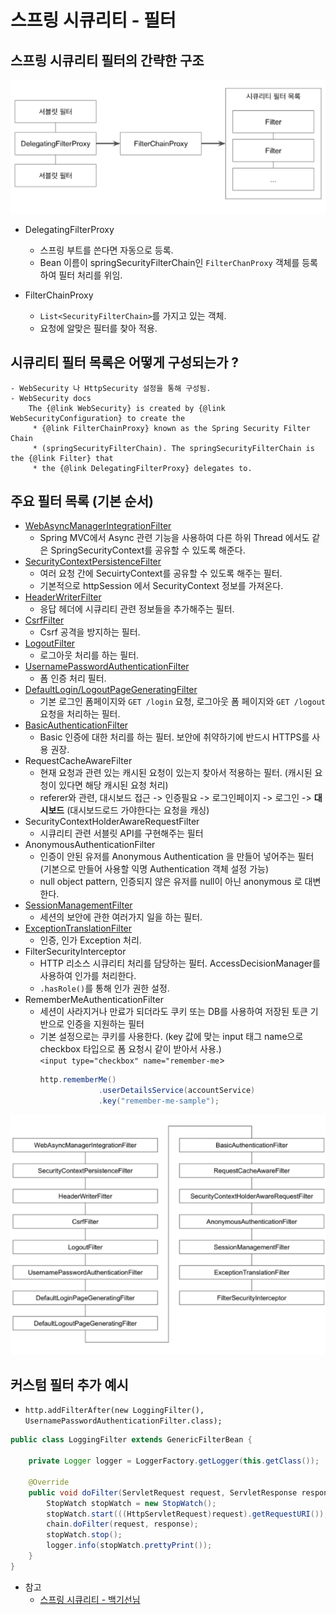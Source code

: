 # 스프링 시큐리티 - 필터
## 스프링 시큐리티 필터의 간략한 구조
![](./images/securityFilter.png)  

-  DelegatingFilterProxy
    - 스프링 부트를 쓴다면 자동으로 등록.
    - Bean 이름이 springSecurityFilterChain인 `FilterChanProxy` 객체를 등록하여 필터 처리를 위임.
    
- FilterChainProxy
    - `List<SecurityFilterChain>`를 가지고 있는 객체.
    - 요청에 알맞은 필터를 찾아 적용.
    
## 시큐리티 필터 목록은 어떻게 구성되는가 ?
    - WebSecurity 나 HttpSecurity 설정을 통해 구성됨.
    - WebSecurity docs
        The {@link WebSecurity} is created by {@link WebSecurityConfiguration} to create the
         * {@link FilterChainProxy} known as the Spring Security Filter Chain
         * (springSecurityFilterChain). The springSecurityFilterChain is the {@link Filter} that
         * the {@link DelegatingFilterProxy} delegates to.
     
  
## 주요 필터 목록 (기본 순서) 
  - [WebAsyncManagerIntegrationFilter](https://github.com/leeyohan93/TIL/blob/master/spring/security/filters/WebAsyncManagerIntegrationFilter.md)
    - Spring MVC에서 Async 관련 기능을 사용하여 다른 하위 Thread 에서도 같은 SpringSecurityContext를 공유할 수 있도록 해준다.
  - [SecurityContextPersistenceFilter](https://github.com/leeyohan93/TIL/blob/master/spring/security/filters/SecurityContextPersistenceFilter.md)
    - 여러 요청 간에 SecuirtyContext를 공유할 수 있도록 해주는 필터.
    - 기본적으로 httpSession 에서 SecurityContext 정보를 가져온다. 
  - [HeaderWriterFilter](https://github.com/leeyohan93/TIL/blob/master/spring/security/filters/HeaderWriterFilter.md)
    - 응답 헤더에 시큐리티 관련 정보들을 추가해주는 필터.
  - [CsrfFilter](https://github.com/leeyohan93/TIL/blob/master/spring/security/filters/CsrfFilter.md)
    - Csrf 공격을 방지하는 필터.
  - [LogoutFilter](https://github.com/leeyohan93/TIL/blob/master/spring/security/filters/LogoutFilter.md)
    - 로그아웃 처리를 하는 필터.
  - [UsernamePasswordAuthenticationFilter](https://github.com/leeyohan93/TIL/blob/master/spring/security/Authentication.md)
    - 폼 인증 처리 필터.
  - [DefaultLogin/LogoutPageGeneratingFilter](https://github.com/leeyohan93/TIL/blob/master/spring/security/filters/DefaultLogin-LogoutPageGeneratingFilter.md)
    - 기본 로그인 폼페이지와 `GET /login` 요청, 로그아웃 폼 페이지와 `GET /logout` 요청을 처리하는 필터.
  - [BasicAuthenticationFilter](https://github.com/leeyohan93/TIL/blob/master/spring/security/filters/BasicAuthenticationFilter.md)
    - Basic 인증에 대한 처리를 하는 필터. 보안에 취약하기에 반드시 HTTPS를 사용 권장.
  - RequestCacheAwareFilter
    - 현재 요청과 관련 있는 캐시된 요청이 있는지 찾아서 적용하는 필터. (캐시된 요청이 있다면 해당 캐시된 요청 처리)
    - referer와 관련, 대시보드 접근 -> 인증필요 -> 로그인페이지 -> 로그인 -> **대시보드** (대시보드로드 가야한다는 요청을 캐싱)
  - SecurityContextHolderAwareRequestFilter
    - 시큐리티 관련 서블릿 API를 구현해주는 필터
  - AnonymousAuthenticationFilter
    - 인증이 안된 유저를 Anonymous Authentication 을 만들어 넣어주는 필터 (기본으로 만들어 사용할 익명 Authentication 객체 설정 가능)
    - null object pattern, 인증되지 않은 유저를 null이 아닌 anonymous 로 대변한다.
  - [SessionManagementFilter](https://github.com/leeyohan93/TIL/blob/master/spring/security/filters/SessionManagementFilter.md)
    - 세션의 보안에 관한 여러가지 일을 하는 필터.
  - [ExceptionTranslationFilter](https://github.com/leeyohan93/TIL/blob/master/spring/security/filters/ExceptionTranslationFilter.md)
    - 인증, 인가 Exception 처리.
  - FilterSecurityInterceptor
     - HTTP 리소스 시큐리티 처리를 담당하는 필터. AccessDecisionManager를 사용하여 인가를 처리한다.
     - `.hasRole()`를 통해 인가 권한 설정.
  - RememberMeAuthenticationFilter
    - 세션이 사라지거나 만료가 되더라도 쿠키 또는 DB를 사용하여 저장된 토큰 기반으로 인증을 지원하는 필터
    - 기본 설정으로는 쿠키를 사용한다. (key 값에 맞는 input 태그 name으로 checkbox 타입으로 폼 요청시 같이 받아서 사용.)  
    `<input type="checkbox" name="remember-me`>
        ```java
       http.rememberMe()
                     .userDetailsService(accountService)
                     .key("remember-me-sample");
       ```

![](./images/filters.png)
  
## 커스텀 필터 추가 예시
- `http.addFilterAfter(new LoggingFilter(), UsernamePasswordAuthenticationFilter.class);`

```java
public class LoggingFilter extends GenericFilterBean {

    private Logger logger = LoggerFactory.getLogger(this.getClass());

    @Override
    public void doFilter(ServletRequest request, ServletResponse response, FilterChain chain) throws IOException, ServletException {
        StopWatch stopWatch = new StopWatch();
        stopWatch.start(((HttpServletRequest)request).getRequestURI());
        chain.doFilter(request, response);
        stopWatch.stop();
        logger.info(stopWatch.prettyPrint());
    }
}
```
  
- 참고
  - [스프링 시큐리티 - 백기선님](https://www.inflearn.com/course/%EB%B0%B1%EA%B8%B0%EC%84%A0-%EC%8A%A4%ED%94%84%EB%A7%81-%EC%8B%9C%ED%81%90%EB%A6%AC%ED%8B%B0/dashboard)


       


